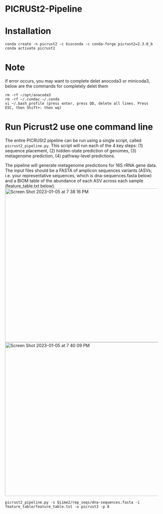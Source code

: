 # PICRUSt2-Pipeline

# Installation
```
conda create -n picrust2 -c bioconda -c conda-forge picrust2=2.3.0_b
conda activate picrust2
```
# Note
If error occurs, you may want to complete delet anocoda3 or minicoda3, below are the commands for completely delet them

```
rm -rf ~/opt/anacoda3
rm -rf ~/.condac ~/.conda
vi ~/.bash_profile (press enter, press DD, delete all lines. Press ESC, then Shift+: then wq)
```

# Run Picrust2 use one command line
The entire PICRUSt2 pipeline can be run using a single script, called `picrust2_pipeline.py`. This script will run each of the 4 key steps: (1) sequence placement, (2) hidden-state prediction of genomes, (3) metagenome prediction, (4) pathway-level predictions.

The pipeline will generate metagenome predictions for 16S rRNA gene data. The input files should be a FASTA of amplicon sequences variants (ASVs; i.e. your representative sequences, which is dna-sequences.fasta  below) and a BIOM table of the abundance of each ASV across each sample (feature_table.txt below). 
<img width="507" alt="Screen Shot 2023-01-05 at 7 38 16 PM" src="https://user-images.githubusercontent.com/100873921/210912180-f3ed1cd2-9427-4e0e-9122-26fc99accf13.png">
<img width="507" alt="Screen Shot 2023-01-05 at 7 40 09 PM" src="https://user-images.githubusercontent.com/100873921/210912380-9ef77b44-223d-43d3-80fd-e535aabbc5f6.png">

```
picrust2_pipeline.py -s Qiime2/rep_seqs/dna-sequences.fasta -i feature_table/feature_table.txt -o picrust3 -p 8
```


